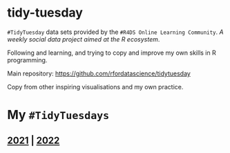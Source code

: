 # tidy-tuesday

`#TidyTuesday` data sets provided by the `#R4DS Online Learning Community`. _A weekly social data project aimed at the R ecosystem_.

Following and learning, and trying to copy and improve my own skills in R programming.

Main repository: https://github.com/rfordatascience/tidytuesday

Copy from other inspiring visualisations and my own practice.

# My `#TidyTuesdays`
## [2021](2021) | [2022](2022)